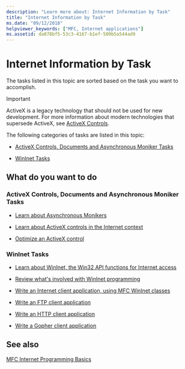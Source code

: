 ```yaml
---
description: "Learn more about: Internet Information by Task"
title: "Internet Information by Task"
ms.date: "09/12/2018"
helpviewer_keywords: ["MFC, Internet applications"]
ms.assetid: da078bf5-53c3-4167-b1ef-509b5a544ad9
---
```

# Internet Information by Task

The tasks listed in this topic are sorted based on the task you want to accomplish.

>[!IMPORTANT]
> ActiveX is a legacy technology that should not be used for new development. For more information about modern technologies that supersede ActiveX, see [ActiveX Controls](activex-controls.md).

The following categories of tasks are listed in this topic:

- [ActiveX Controls, Documents and Asynchronous Moniker Tasks](#_core_activex_controls.2c_.documents_and_asynchronous_moniker_tasks)

- [WinInet Tasks](#_core_wininet_tasks)

## What do you want to do

### <a name="_core_activex_controls.2c_.documents_and_asynchronous_moniker_tasks"></a> ActiveX Controls, Documents and Asynchronous Moniker Tasks

- [Learn about Asynchronous Monikers](asynchronous-monikers-on-the-internet.md)

- [Learn about ActiveX controls in the Internet context](activex-controls-on-the-internet.md)

- [Optimize an ActiveX control](mfc-activex-controls-optimization.md)

### <a name="_core_wininet_tasks"></a> WinInet Tasks

- [Learn about WinInet, the Win32 API functions for Internet access](wininet-basics.md)

- [Review what's involved with WinInet programming](win32-internet-extensions-wininet.md)

- [Write an Internet client application, using MFC WinInet classes](writing-an-internet-client-application-using-mfc-wininet-classes.md)

- [Write an FTP client application](steps-in-a-typical-ftp-client-application.md)

- [Write an HTTP client application](steps-in-a-typical-http-client-application.md)

- [Write a Gopher client application](steps-in-a-typical-gopher-client-application.md)

## See also

[MFC Internet Programming Basics](mfc-internet-programming-basics.md)
